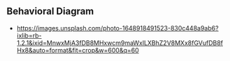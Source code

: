 ## Behavioral Diagram

* https://images.unsplash.com/photo-1648918491523-830c448a9ab6?ixlib=rb-1.2.1&ixid=MnwxMjA3fDB8MHxwcm9maWxlLXBhZ2V8MXx8fGVufDB8fHx8&auto=format&fit=crop&w=600&q=60
